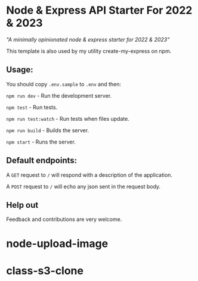 # Node & Express API Starter For 2022 & 2023

_"A minimally opinionated node & express starter for 2022 & 2023"_

This template is also used by my utility create-my-express on npm.

## Usage:

You should copy `.env.sample` to `.env` and then:

`npm run dev` - Run the development server.

`npm test` - Run tests.

`npm run test:watch` - Run tests when files update.

`npm run build` - Builds the server.

`npm start` - Runs the server.

## Default endpoints:

A `GET` request to `/` will respond with a description of the application.

A `POST` request to `/` will echo any json sent in the request body.

## Help out

Feedback and contributions are very welcome.
# node-upload-image
# class-s3-clone
